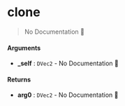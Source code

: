 # clone

> No Documentation 🚧

#### Arguments

- **\_self** : `DVec2` \- No Documentation 🚧

#### Returns

- **arg0** : `DVec2` \- No Documentation 🚧
